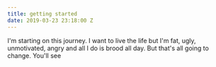 ```yaml
---
title: getting started
date: 2019-03-23 23:18:00 Z
---
```


I'm starting on this journey. I want to live the life but I'm fat, ugly, unmotivated, angry and all I do is brood all day. But that's all going to change. You'll see